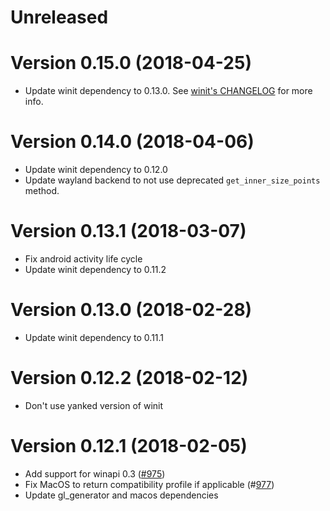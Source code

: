 # Unreleased

# Version 0.15.0 (2018-04-25)

- Update winit dependency to 0.13.0. See [winit's CHANGELOG](https://github.com/tomaka/winit/blob/v0.13.0/CHANGELOG.md) for more info.

# Version 0.14.0 (2018-04-06)

- Update winit dependency to 0.12.0
- Update wayland backend to not use deprecated `get_inner_size_points` method.

# Version 0.13.1 (2018-03-07)

- Fix android activity life cycle
- Update winit dependency to 0.11.2

# Version 0.13.0 (2018-02-28)

- Update winit dependency to 0.11.1

# Version 0.12.2 (2018-02-12)

- Don't use yanked version of winit

# Version 0.12.1 (2018-02-05)

- Add support for winapi 0.3 ([#975](https://github.com/tomaka/glutin/pull/975))
- Fix MacOS to return compatibility profile if applicable (#[977](https://github.com/tomaka/glutin/pull/977))
- Update gl_generator and macos dependencies
